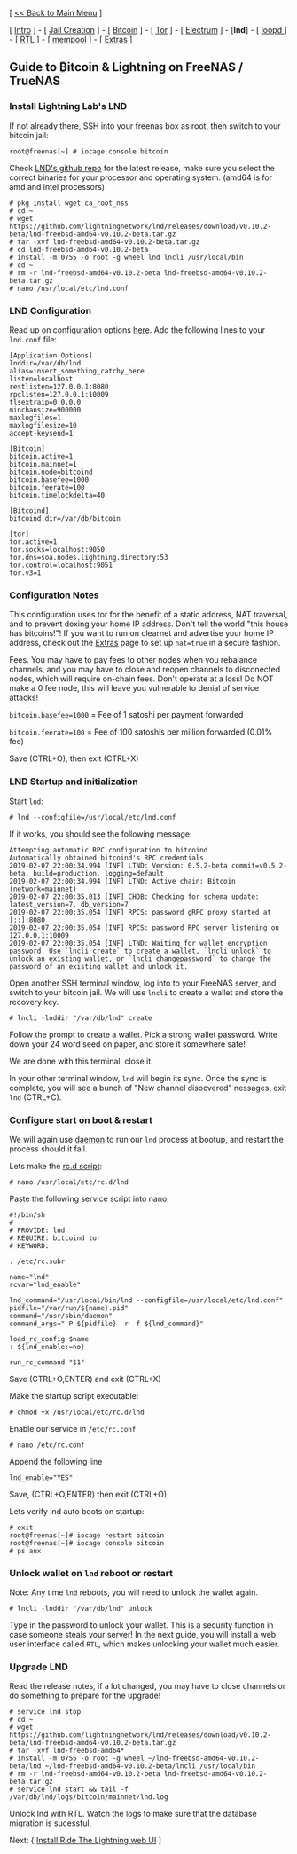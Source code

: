 [ [<< Back to Main Menu](https://github.com/seth586/guides/blob/master/README.md) ]

[ [Intro](README.md) ] - [ [Jail Creation](freenas_1_jail_creation.md) ] - [ [Bitcoin](freenas_2_bitcoin.md) ] - [ [Tor](freenas_3_tor.md) ] - [ [Electrum](freenas_4_electrum.md) ] - [**lnd**] - [ [loopd ](freenas_5a_loopd.md)] - [ [RTL](freenas_6_rtl.md) ] - [ [mempool](freenas_8_mempool.md) ] - [ [Extras](extras.md) ]

## Guide to ₿itcoin & Lightning️ on FreeNAS / TrueNAS

### Install Lightning Lab's LND

If not already there, SSH into your freenas box as root, then switch to your bitcoin jail:
```
root@freenas[~] # iocage console bitcoin
```

Check [LND's github repo](https://github.com/lightningnetwork/lnd/releases) for the latest release, make sure you select the correct binaries for your processor and operating system. (amd64 is for amd and intel processors)
```
# pkg install wget ca_root_nss
# cd ~
# wget https://github.com/lightningnetwork/lnd/releases/download/v0.10.2-beta/lnd-freebsd-amd64-v0.10.2-beta.tar.gz
# tar -xvf lnd-freebsd-amd64-v0.10.2-beta.tar.gz
# cd lnd-freebsd-amd64-v0.10.2-beta
# install -m 0755 -o root -g wheel lnd lncli /usr/local/bin
# cd ~
# rm -r lnd-freebsd-amd64-v0.10.2-beta lnd-freebsd-amd64-v0.10.2-beta.tar.gz
# nano /usr/local/etc/lnd.conf
```
### LND Configuration
Read up on configuration options [here](https://github.com/lightningnetwork/lnd/blob/master/sample-lnd.conf). 
Add the following lines to your `lnd.conf` file:
```
[Application Options]
lnddir=/var/db/lnd
alias=insert_something_catchy_here
listen=localhost
restlisten=127.0.0.1:8080
rpclisten=127.0.0.1:10009
tlsextraip=0.0.0.0
minchansize=900000
maxlogfiles=1
maxlogfilesize=10
accept-keysend=1

[Bitcoin]
bitcoin.active=1
bitcoin.mainnet=1
bitcoin.node=bitcoind
bitcoin.basefee=1000
bitcoin.feerate=100
bitcoin.timelockdelta=40

[Bitcoind]
bitcoind.dir=/var/db/bitcoin

[tor]
tor.active=1
tor.socks=localhost:9050
tor.dns=soa.nodes.lightning.directory:53
tor.control=localhost:9051
tor.v3=1
```
### Configuration Notes
This configuration uses tor for the benefit of a static address, NAT traversal, and to prevent doxing your home IP address. Don't tell the world "this house has bitcoins!"! If you want to run on clearnet and advertise your home IP address, check out the [Extras](extras.md) page to set up `nat=true` in a secure fashion.

Fees. You may have to pay fees to other nodes when you rebalance channels, and you may have to close and reopen channels to disconected nodes, which will require on-chain fees. Don't operate at a loss! Do NOT make a 0 fee node, this will leave you vulnerable to denial of service attacks!

`bitcoin.basefee=1000` = Fee of 1 satoshi per payment forwarded

`bitcoin.feerate=100` = Fee of 100 satoshis per million forwarded (0.01% fee)

Save (CTRL+O), then exit (CTRL+X)

### LND Startup and initialization
Start `lnd`:
```
# lnd --configfile=/usr/local/etc/lnd.conf
```
If it works, you should see the following message:
```
Attempting automatic RPC configuration to bitcoind
Automatically obtained bitcoind's RPC credentials
2019-02-07 22:00:34.994 [INF] LTND: Version: 0.5.2-beta commit=v0.5.2-beta, build=production, logging=default
2019-02-07 22:00:34.994 [INF] LTND: Active chain: Bitcoin (network=mainnet)
2019-02-07 22:00:35.013 [INF] CHDB: Checking for schema update: latest_version=7, db_version=7
2019-02-07 22:00:35.054 [INF] RPCS: password gRPC proxy started at [::]:8080
2019-02-07 22:00:35.054 [INF] RPCS: password RPC server listening on 127.0.0.1:10009
2019-02-07 22:00:35.054 [INF] LTND: Waiting for wallet encryption password. Use `lncli create` to create a wallet, `lncli unlock` to unlock an existing wallet, or `lncli changepassword` to change the password of an existing wallet and unlock it.
```
Open another SSH terminal window, log into to your FreeNAS server, and switch to your bitcoin jail. We will use `lncli` to create a wallet and store the recovery key.
```
# lncli -lnddir "/var/db/lnd" create
```
Follow the prompt to create a wallet. Pick a strong wallet password. Write down your 24 word seed on paper, and store it somewhere safe!

We are done with this terminal, close it.

In your other terminal window, `lnd` will begin its sync. Once the sync is complete, you will see a bunch of "New channel disocvered" nessages, exit `lnd` (CTRL+C). 

### Configure start on boot & restart

We will again use [daemon](https://www.freebsd.org/cgi/man.cgi?query=daemon) to run our `lnd` process at bootup, and restart the process should it fail.

Lets make the [rc.d script](https://www.freebsd.org/doc/en/articles/rc-scripting/):
```
# nano /usr/local/etc/rc.d/lnd
```
Paste the following service script into nano:
```
#!/bin/sh
#
# PROVIDE: lnd
# REQUIRE: bitcoind tor
# KEYWORD:

. /etc/rc.subr

name="lnd"
rcvar="lnd_enable"

lnd_command="/usr/local/bin/lnd --configfile=/usr/local/etc/lnd.conf"
pidfile="/var/run/${name}.pid"
command="/usr/sbin/daemon"
command_args="-P ${pidfile} -r -f ${lnd_command}"

load_rc_config $name
: ${lnd_enable:=no}

run_rc_command "$1"
```
Save (CTRL+O,ENTER) and exit (CTRL+X)

Make the startup script executable:
```
# chmod +x /usr/local/etc/rc.d/lnd
```

Enable our service in `/etc/rc.conf`
```
# nano /etc/rc.conf
```
Append the following line
```
lnd_enable="YES"
```
Save, (CTRL+O,ENTER) then exit (CTRL+O)

Lets verify lnd auto boots on startup:
```
# exit
root@freenas[~]# iocage restart bitcoin
root@freenas[~]# iocage console bitcoin
# ps aux
```
### Unlock wallet on `lnd` reboot or restart
Note: Any time `lnd` reboots, you will need to unlock the wallet again.  
```
# lncli -lnddir "/var/db/lnd" unlock
```
Type in the password to unlock your wallet. This is a security function in case someone steals your server! In the next guide, you will install a web user interface called `RTL`, which makes unlocking your wallet much easier.

### Upgrade LND
Read the release notes, if a lot changed, you may have to close channels or do something to prepare for the upgrade!
```
# service lnd stop
# cd ~
# wget https://github.com/lightningnetwork/lnd/releases/download/v0.10.2-beta/lnd-freebsd-amd64-v0.10.2-beta.tar.gz
# tar -xvf lnd-freebsd-amd64*
# install -m 0755 -o root -g wheel ~/lnd-freebsd-amd64-v0.10.2-beta/lnd ~/lnd-freebsd-amd64-v0.10.2-beta/lncli /usr/local/bin
# rm -r lnd-freebsd-amd64-v0.10.2-beta lnd-freebsd-amd64-v0.10.2-beta.tar.gz
# service lnd start && tail -f /var/db/lnd/logs/bitcoin/mainnet/lnd.log
```

Unlock lnd with RTL. Watch the logs to make sure that the database migration is sucessful.

Next: { [Install Ride The Lightning web UI](freenas_6_rtl.md) ]

